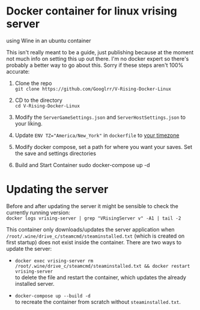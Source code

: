 # Docker container for linux vrising server 

using Wine in an ubuntu container

This isn't really meant to be a guide, just publishing because at the moment not much info on setting this up out there. I'm no docker expert so there's probably a better way to go about this. Sorry if these steps aren't 100% accurate: 

1. Clone the repo  
`git clone https://github.com/Googlrr/V-Rising-Docker-Linux`

2. CD to the directory  
`cd V-Rising-Docker-Linux`

3. Modify the `ServerGameSettings.json` and `ServerHostSettings.json` to your liking.

4. Update `ENV TZ="America/New_York"` in `dockerfile` to [your timezone](https://en.wikipedia.org/wiki/List_of_tz_database_time_zones)

5. Modify docker compose, set a path for where you want your saves. Set the save and settings directories

6. Build and Start Container
sudo docker-compose up -d 


# Updating the server
Before and after updating the server it might be sensible to check the currently running version:  
`docker logs vrising-server | grep "VRisingServer v" -A1 | tail -2` 

This container only downloads/updates the server application when `/root/.wine/drive_c/steamcmd/steaminstalled.txt` (which is created on first startup) does not exist inside the container. There are two ways to update the server:
- `docker exec vrising-server rm /root/.wine/drive_c/steamcmd/steaminstalled.txt && docker restart vrising-server`  
to delete the file and restart the container, which updates the already installed server.  

- `docker-compose up --build -d`  
to recreate the container from scratch without `steaminstalled.txt`.
